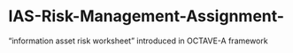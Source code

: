 # IAS-Risk-Management-Assignment-
“information asset risk worksheet” introduced in OCTAVE-A framework
